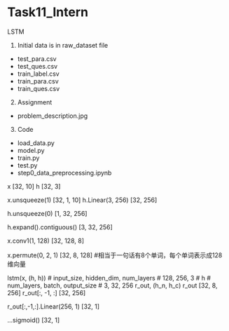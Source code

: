 # Task11_Intern
LSTM 

1. Initial data is in raw_dataset file
  - test_para.csv
  - test_ques.csv
  - train_label.csv
  - train_para.csv
  - train_ques.csv

2. Assignment
- problem_description.jpg

3. Code
- load_data.py
- model.py
- train.py
- test.py
- step0_data_preprocessing.ipynb



x [32, 10]  h [32, 3]

x.unsqueeze(1)  [32, 1, 10]
h.Linear(3, 256)  [32, 256]

h.unsqueeze(0) [1, 32, 256]

h.expand().contiguous() [3, 32, 256]  

x.conv1(1, 128)  [32, 128, 8]

x.permute(0, 2, 1) [32, 8, 128]   #相当于一句话有8个单词，每个单词表示成128维向量

lstm(x, (h, h))   # input_size, hidden_dim, num_layers
				  # 128,        256,        3
				  # h
				  # num_layers, batch, output_size
				  # 3,          32,    256
r_out, (h_n, h_c)
r_out [32, 8, 256]
r_out[:, -1, :]   [32, 256]

r_out[:,-1,:].Linear(256, 1)  [32, 1]

...sigmoid() [32, 1]
